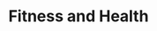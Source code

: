 ---
title: Fitness and Health
feature_text: |
  ## Fitness and Health
  Becoming my best self
feature_image: "https://unsplash.it/1300/400?image=971"
excerpt: "A bit of information about my approach to nutrition and fitness"
---